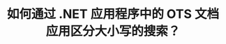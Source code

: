 ---
############################# Static ############################
layout: "auto-gen-gist"
draft: false
path: "zh/search/net/case-sensitive/ots/"
otherformats: PDF DOC DOT DOCX DOCM DOTX DOTM TXT ODT OTT RTF XLS XLT XLSX XLSM XLSB XLTX XLTM XLA XLAM ODS CSV TSV XML PPT PPS POT PPTX PPTM POTX POTM PPSX PPSM ODP PST OST EML EMLX MSG ONE ZIP XHTML MHTML MD CHM EPUB FB2 

############################# Head ############################
head_title: "通过 .NET 通过 OTS 文档应用区分大小写的文本搜索"
head_description: "GroupDocs.Search .NET API 使软件程序员能够应用区分大小写的文本搜索并通过 .NET API 查找 OTS 文档中的确切单词序列。"

############################# Header ############################
title: "如何通过 .NET 应用程序中的 OTS 文档应用区分大小写的搜索？"
description: "GroupDocs.Search .NET API 允许软件开发人员在 .NET 应用程序中通过各种文档类型（如 PDF、HTML、DOCX、PPTX、XLSX 等）应用区分大小写的文本搜索。"

######################### Download Button #######################
button:
    enable: true

############################# About ############################
about:
    enable: true
    title: "W帽子是区分大小写的搜索以及如何通过.NET 实现它？"
    content: |
      有许多有用的搜索技术可以帮助用户在各种类型的文档中搜索单词或其他数据的特定组合。区分大小写搜索是一种非常有用的技术，它允许用户搜索文档和网页，无论大小写字母被视为不同还是相同。例如，“Computer”、“computer”和“COMPUTER”将被视为不同的单词，因为字母“C”在第一个实例中是大写的，第二个是小写的，第三个是全部大写的。 GroupDocs.Search for .NET 是方便的高性能文档搜索 API，它使软件创建者能够制作软件应用程序和工具，以轻松完成文本搜索和文档索引。 API 支持一些最常用的文件格式，例如 PDF、HTML、Outlook 电子邮件、Microsoft Office Word、Excel 工作表、PowerPoint 演示文稿、Outlook MSG、PST 等等。另一个有用的功能是它可以识别以与您的键盘布局不匹配的语言编写的搜索查询。

############################# content ############################
steps:
    enable: true
    block:
    - title_left: "通过 .NET 在 OTS 文档中执行区分大小写的搜索"
      content_left: |
       GroupDocs.Search .NET API 使软件程序员能够在他们自己的 C# .NET 应用程序中添加区分大小写的搜索功能。 下面的 .NET 代码示例说明了如何使用 OTS 文件中的文本形式的查询来实现区分大小写的搜索，只需几行代码。

      title_right: "在 OTS 文档中应用区分大小写的搜索"
      content_right: |
         * 确定索引文件夹和文档文件夹的路径。
         * 通过调用[Index](https://apireference.groupdocs.com/search/net/groupdocs.search/index/constructors/2)类的实例在指定文件夹中生成索引
         * 通过调用 [Add](https://apireference.groupdocs.com/search/net/groupdocs.search.index/add/methods/1) 类的实例从指定文件夹索引文档
         * 初始化 [SearchOptions](https://apireference.groupdocs.com/search/net/groupdocs.search.options/searchoptions) 类的新实例
         * 通过调用 [UseCaseSensitiveSearch](https://apireference.groupdocs.com/search/net/groupdocs.search.options/searchoptions/properties/usecasesensitivesearch) 方法启用区分大小写的搜索
         * 定义搜索字符串并开始搜索
         
        
      gisthash: "805df69ebb1145d5c15c212431de1395"
      gistfile: "case-sensitive_in_text_queries_dotnet.cs"

    - title_left: "通过 .NET 以对象形式执行区分大小写的搜索"
      content_left: |
        GroupDocs.Search .NET 使软件开发人员能够在 .NET 应用程序中发现记住大写和小写字母的单词。 以下 .NET 代码示例说明了如何在 OTS 文档中对对象形式的查询应用区分大小写的搜索。 

      title_right: "在 OTS 文档中进行区分大小写的搜索"
      content_right: |
        * 确定索引文件夹和文档文件夹的路径。
        * 通过调用[Index](https://apireference.groupdocs.com/search/net/groupdocs.search/index/constructors/2)类的实例在指定文件夹中生成索引
        * 通过调用 [Add](https://apireference.groupdocs.com/search/net/groupdocs.search.index/add/methods/1) 类的实例从指定文件夹索引文档
        * 初始化 [SearchOptions](https://apireference.groupdocs.com/search/net/groupdocs.search.options/searchoptions) 类的新实例
        * 通过调用 [UseCaseSensitiveSearch](https://apireference.groupdocs.com/search/net/groupdocs.search.options/searchoptions/properties/usecasesensitivesearch) 方法启用区分大小写的搜索
        * 通过调用 [CreateWordQuery](https://apireference.groupdocs.com/search/net/groupdocs.search/searchquery/methods/createwordquery) 方法以对象形式创建搜索查询
        * 开始搜索并显示搜索结果
     
      gisthash: "846d0dd11f88a59d62f083e33e84286b"
      gistfile: "case-sensitive_search_in_object_queries_dotnet.cs"

    - title_left: "系统要求"
      content_left: |
       所有主要平台和操作系统都支持 GroupDocs.Search for .NET。 如需完整的系统要求指南，请在执行以下代码之前访问 [系统要求](https://docs.groupdocs.com/search/net/system-requirements/)，请确保您已安装以下先决条件 系统：
         * 操作系统：Microsoft Windows、Linux、MacOS
         * 开发环境：Visual Studio、Xamarin、MonoDevelop 等
         * 框架：.NET Framework、.NET Standard、.NET Core、Mono
         * 获取最新版本的 GroupDocs.Search 从 [NuGet](https://www.nuget.org/packages/GroupDocs.search/) 搜索 .NET API
        
      title_right: "为什么使用 GroupDocs.Search"
      content_right: |
        * 在内存和磁盘上创建搜索索引。
        * 从文件、流或结构索引的能力。
        * 受密码保护的文档索引支持。
        * 支持合并多个索引。
        * 在搜索索引期间过滤文档。
        * 搜索期间的拼写检查支持。
        * 完全支持混合字符
        * 将不同类型的搜索组合到一个搜索查询中。
        * 简单的单词和正则表达式搜索支持
        * 完全支持搜索查询中的别名替换。

demos:
    enable: true
        

more_formats:
    enable: true


back_to_top:
    enable: true
---